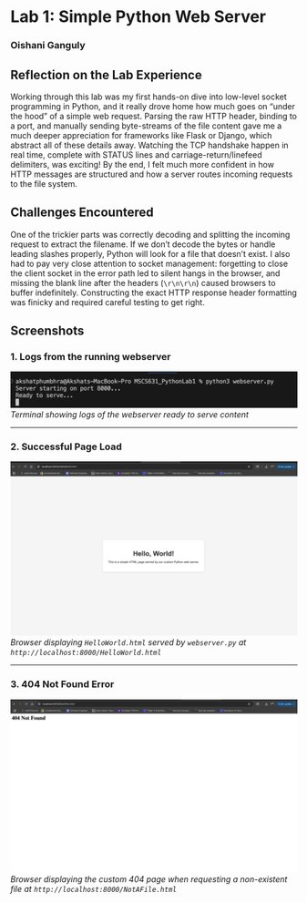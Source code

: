 # Lab 1: Simple Python Web Server

### Oishani Ganguly

## Reflection on the Lab Experience

Working through this lab was my first hands-on dive into low-level socket programming in Python, and it really drove home how much goes on “under the hood” of a simple web request. Parsing the raw HTTP header, binding to a port, and manually sending byte-streams of the file content gave me a much deeper appreciation for frameworks like Flask or Django, which abstract all of these details away. Watching the TCP handshake happen in real time, complete with STATUS lines and carriage-return/linefeed delimiters, was exciting! By the end, I felt much more confident in how HTTP messages are structured and how a server routes incoming requests to the file system.

## Challenges Encountered

One of the trickier parts was correctly decoding and splitting the incoming request to extract the filename. If we don’t decode the bytes or handle leading slashes properly, Python will look for a file that doesn’t exist. I also had to pay very close attention to socket management: forgetting to close the client socket in the error path led to silent hangs in the browser, and missing the blank line after the headers (`\r\n\r\n`) caused browsers to buffer indefinitely. Constructing the exact HTTP response header formatting was finicky and required careful testing to get right.

## Screenshots

### 1. Logs from the running webserver
![Server ready to serve content](logs.png)
*Terminal showing logs of the webserver ready to serve content*

---

### 2. Successful Page Load  
![Successful HTML page load](hello_world_success.png)  
*Browser displaying `HelloWorld.html` served by `webserver.py` at `http://localhost:8000/HelloWorld.html`*

---

### 3. 404 Not Found Error  
![404 Not Found error](non-existent_file_404.png)  
*Browser displaying the custom 404 page when requesting a non-existent file at `http://localhost:8000/NotAFile.html`*

